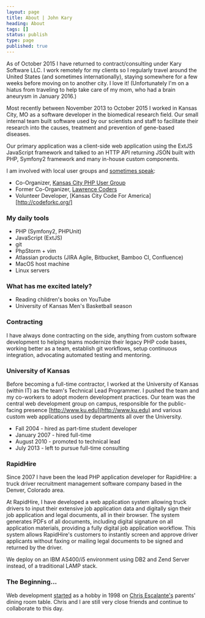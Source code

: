 ```yaml
---
layout: page
title: About | John Kary
heading: About
tags: []
status: publish
type: page
published: true
---
```

As of October 2015 I have returned to contract/consulting under Kary Software LLC. I work remotely for my clients so I regularly travel around the United States (and sometimes internationally), staying somewhere for a few weeks before moving on to another city. I love it! (Unfortunately I'm on a hiatus from traveling to help take care of my mom, who had a brain aneurysm in January 2016.)

Most recently between November 2013 to October 2015 I worked in Kansas City, MO as a software developer in the biomedical research field. Our small internal team built software used by our scientists and staff to facilitate their research into the causes, treatment and prevention of gene-based diseases.

Our primary application was a client-side web application using the ExtJS JavaScript framework and talked to an HTTP API returning JSON built with PHP, Symfony2 framework and many in-house custom components.

I am involved with local user groups and [sometimes speak](http://johnkary.net/talks):

* Co-Organizer, [Kansas City PHP User Group][]
* Former Co-Organizer, [Lawrence Coders][]
* Volunteer Developer, [Kansas City Code For America][http://codeforkc.org/]

### My daily tools

- PHP (Symfony2, PHPUnit)
- JavaScript (ExtJS)
- git
- PhpStorm + vim
- Atlassian products (JIRA Agile, Bitbucket, Bamboo CI, Confluence)
- MacOS host machine
- Linux servers

### What has me excited lately?

- Reading children's books on YouTube
- University of Kansas Men's Basketball season

### Contracting

I have always done contracting on the side, anything from custom software development to helping teams modernize their legacy PHP code bases, working better as a team, establish git workflows, setup continuous integration, advocating automated testing and mentoring.

### University of Kansas

Before becoming a full-time contractor, I worked at the University of Kansas (within IT) as the team's Technical Lead Programmer. I pushed the team and my co-workers to adopt modern development practices. Our team was the central web development group on campus, responsible for the public-facing presence [http://www.ku.edu](http://www.ku.edu) and various custom web applications used by departments all over the University.

* Fall 2004 - hired as part-time student developer
* January 2007 - hired full-time
* August 2010 - promoted to technical lead
* July 2013 - left to pursue full-time consulting

### RapidHire

Since 2007 I have been the lead PHP application developer for RapidHire: a truck driver recruitment management software company based in the Denver, Colorado area.

At RapidHire, I have developed a web application system allowing truck drivers to input their extensive job application data and digitally sign their job application and legal documents, all in their browser. The system generates PDFs of all documents, including digital signature on all application materials, providing a fully digital job application workflow. This system allows RapidHire's customers to instantly screen and approve driver applicants without faxing or mailing legal documents to be signed and returned by the driver.

We deploy on an IBM AS400/i5 environment using DB2 and Zend Server instead, of a traditional LAMP stack.

### The Beginning&hellip;

Web development [started][] as a hobby in 1998 on [Chris Escalante's][] parents' dining room table. Chris and I are still very close friends and continue to collaborate to this day.

  [Kansas City PHP User Group]: http://www.meetup.com/kcphpug/
  [Lawrence Coders]: http://www.meetup.com/Lawrence-Coders/
  [started]: http://cjonline.com/stories/102900/kid_iconcepts.shtml
  [Chris Escalante's]: https://twitter.com/tidrion
